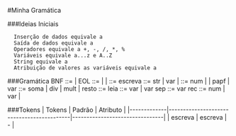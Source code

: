 #Minha Gramática

###Ideias Iniciais

      Inserção de dados equivale a 
      Saída de dados equivale a 
      Operadores equivale a +, -, /, *, %
      Variáveis equivale a...z e A..Z
      String equivale a 
      Atribuição de valores as variáveis equivale a  

###Gramática BNF
      <gr> ::= <cmd> | <cmd>EOL<gr>
      <cmd> ::= <at> | <esc> | <leia>
      <esc> ::= escreva <texto>
      <texto> ::= str | var | <expr>
      <expr> ::= num | <expr><op><expr> | pa<expr>pf | var
      <op> ::= soma | div | mult | resto
      <leia> ::= leia <vars>
      <vars> ::= var | var sep<vars>
      <at> ::= var rec <val>
      <val> ::= num | var | <expr>
   
###Tokens
|    Tokens   |                   Padrão                  |            Atributo            |
|-------------|-------------------------------------------|--------------------------------|
|   escreva   |                  escreva                  |               -                |
   
